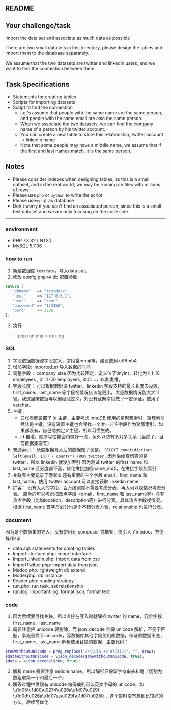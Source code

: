 ## README

## Your challenge/task

Import the data set and associate as much data as possible

There are two small datasets in this directory, please design the tables and import them to the database separately.

We assume that the two datasets are twitter and linkedin users, and we want to find the connection between them.

## Task Specifications

*  Statements for creating tables
*  Scripts for importing datasets
*  Script to find the connection
   -  Let's assume that people with the same name are the same person, and people with the same email are also the same person.
   -  When we associate the two datasets, we can find the company name of a person by his twitter account.
   -  You can create a new table to store this relationship, twitter account -> linkedin name
   -  Note that some people may have a middle name, we assume that if the first and last names match, it is the same person.

## Notes
* Please consider indexes when designing tables, as this is a small dataset, and in the real world, we may be running on files with millions of rows
* Please use `php` or `python` to write the script
* Please use`mysql` as database
* Don't worry if you can't find an associated person, since this is a small test dataset and we are only focusing on the code side.

----------------------------------------------------------------

### environment

- PHP 7.3.32 ( NTS )
- MySQL 5.7.36

### how to run

1. 新建数据库 `testdata`，导入data.sql。
2. 修改 config.php 中 db 配置参数
```php
return [
   "dbname"   => "testdata",
   "host"     => "127.0.0.1",
   "user"     => "root",
   "password" => "123456",
   "port"     => 3306,
];
```
3. 执行 
   
> php run.php > run.log


### SQL

1. 字段依据数据源字段定义，字段含emoji等，建议使用 utf8mb4
2. 增加字段: 
   imported_at 导入数据的时间
3. 调整字段：
   company_size 因为比较固定，定义位了tinyint，转化为1: 1-10 employees , 2: 11-50 employees, 3: 51...，以此类推。
4. 字段长度：
   可以根据数据源 twitter、linkedin 字段支持的最长长度去设置，first_name、last_name 等字段视情况应该能更小，大量数据情况能大大节省。我这里按数据与以前经验定义，对没有截断字段做了一定保证，使用了 varchar。
5. 主键：
   - 三张表都设置了 id 主键，主要考虑 InnoDB 使用的是聚簇索引，聚簇索引默认是主键，没有设置主键也会寻找一个唯一非空字段作为聚簇索引，如果都没有，自己隐式定义主键，所以习惯生成。
   - id 自增，顺序写性能会稍微好一点，另外以防有多对多关系（当然了，目前数据集没有）
6. 普通索引：
   长度根据导入后的数据做了调整。 `SELECT count(distinct left(email, 13)) / count(*) FROM twitter;`
   因为后续查询查的是 twitter，所以 linkedin 就没加索引
   因为测试 twitter 的first_name 和 last_name 区分度都不高，优化拼接加密name_md5，在拼接字段加索引
7. 关联表主要记录了两者id 还有重要的三个字段 email、first_name 和 last_name，使用 twitter account 可以直接获取 linkedin name
8. 扩容：
   没有太大的字段，百万级别暂不需要考虑分表，再大可以视情况考虑分表。
   简单的可以考虑把热点字段（email、first_name 和 last_name等）与非热点字段（比如location，description等）进行分表，具体热点字段视情况。
   根据 first_name 首字母划分也是个不错分表方案，relationship 也进行分表。
    
### document

因为是个数据集的导入，没有使用到 composer 或框架，仅引入了medoo，方便操作sql

- data.sql: statements for creating tables 
- ImportInterface.php: import interface
- ImportLinkedin.php: import data from csv 
- ImportTwitter.php: import data from json
- Medoo.php: lightweight db extend
- Model.php: db instance
- Reader.php: reading strategy
- run.php: run task, set relationship
- run.log: important log, format json, format text 


### code 

1. 因为后续要寻找关联，所以直接在写入时就解析 twitter 的 name，冗余字段 first_name、last_name
2. 需要注意把 unicode 要剔除，而 json_decode 会将 unicode 解析，不便于匹配，事先替换下 unicode，写数据库其他字段使用原数据，保证原数据不变， first_name、last_name 解析使用替换的数据，主要代码：
```php
$rowWithoutUnicode = preg_replace("/\\\u[a-z0-9]{4}/i", "", $row);
$dataWithoutUnicode = \json_decode($rowWithoutUnicode, true);
$data = \json_decode($row, true);
```
3. 解析 name 需要注意 middle name，所以解析只保留字符串头和尾（切割为数组取第一个和最后一个）
4. 解答过程中发现有 unicode 编码成的形似英文字母的 unicode，如 \u1d05\u1d00\u0274\u026a\u1d07\u029f \u1d0d\u026a\u1d07ss\u029f\u1d07\u0280 ，这个暂时没有想到比较好的方法，后续可优化



